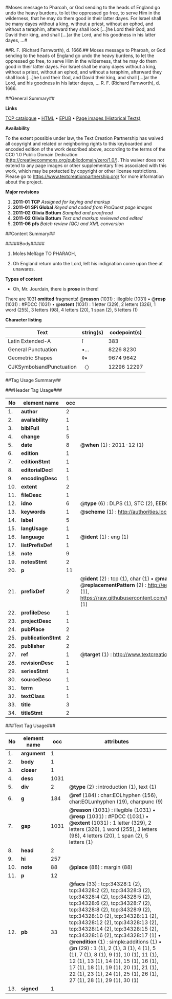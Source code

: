 #Moses message to Pharoah, or God sending to the heads of England go undo the heavy burdens, to let the oppressed go free, to serve Him in the wilderness, that he may do them good in their latter dayes. For Israel shall be many dayes without a king, without a priest, without an ephod, and without a teraphim, afterward they shall look [...]he Lord their God, and David their king, and shall [...]ar the Lord, and his goodness in his latter dayes, ...#

##R. F. (Richard Farnworth), d. 1666.##
Moses message to Pharoah, or God sending to the heads of England go undo the heavy burdens, to let the oppressed go free, to serve Him in the wilderness, that he may do them good in their latter dayes. For Israel shall be many dayes without a king, without a priest, without an ephod, and without a teraphim, afterward they shall look [...]he Lord their God, and David their king, and shall [...]ar the Lord, and his goodness in his latter dayes, ...
R. F. (Richard Farnworth), d. 1666.

##General Summary##

**Links**

[TCP catalogue](http://www.ota.ox.ac.uk/tcp/)  • 
[HTML](http://tei.it.ox.ac.uk/tcp/Texts-HTML/free/A40/A40939.html)  • 
[EPUB](http://tei.it.ox.ac.uk/tcp/Texts-EPUB/free/A40/A40939.epub) • 
[Page images (Historical Texts)](https://historicaltexts.jisc.ac.uk/eebo-99829881e)

**Availability**

To the extent possible under law, the Text Creation Partnership has waived all copyright and related or neighboring rights to this keyboarded and encoded edition of the work described above, according to the terms of the CC0 1.0 Public Domain Dedication (http://creativecommons.org/publicdomain/zero/1.0/). This waiver does not extend to any page images or other supplementary files associated with this work, which may be protected by copyright or other license restrictions. Please go to https://www.textcreationpartnership.org/ for more information about the project.

**Major revisions**

1. __2011-01__ __TCP__ *Assigned for keying and markup*
1. __2011-01__ __SPi Global__ *Keyed and coded from ProQuest page images*
1. __2011-02__ __Olivia Bottum__ *Sampled and proofread*
1. __2011-02__ __Olivia Bottum__ *Text and markup reviewed and edited*
1. __2011-06__ __pfs__ *Batch review (QC) and XML conversion*

##Content Summary##

#####Body#####

1. Moſes Meſſage TO PHARAOH,

1. Oh England return unto the Lord, leſt his indignation come upon thee at unawares.

**Types of content**

  * Oh, Mr. Jourdain, there is **prose** in there!

There are 1031 **omitted** fragments! 
 @__reason__ (1031) : illegible (1031)  •  @__resp__ (1031) : #PDCC (1031)  •  @__extent__ (1031) : 1 letter (329), 2 letters (326), 1 word (255), 3 letters (98), 4 letters (20), 1 span (2), 5 letters (1)

**Character listing**


|Text|string(s)|codepoint(s)|
|---|---|---|
|Latin Extended-A|ſ|383|
|General Punctuation|•…|8226 8230|
|Geometric Shapes|◊▪|9674 9642|
|CJKSymbolsandPunctuation|〈〉|12296 12297|

##Tag Usage Summary##

###Header Tag Usage###

|No|element name|occ|attributes|
|---|---|---|---|
|1.|__author__|2||
|2.|__availability__|1||
|3.|__biblFull__|1||
|4.|__change__|5||
|5.|__date__|8| @__when__ (1) : 2011-12 (1)|
|6.|__edition__|1||
|7.|__editionStmt__|1||
|8.|__editorialDecl__|1||
|9.|__encodingDesc__|1||
|10.|__extent__|2||
|11.|__fileDesc__|1||
|12.|__idno__|6| @__type__ (6) : DLPS (1), STC (2), EEBO-CITATION (1), PROQUEST (1), VID (1)|
|13.|__keywords__|1| @__scheme__ (1) : http://authorities.loc.gov/ (1)|
|14.|__label__|5||
|15.|__langUsage__|1||
|16.|__language__|1| @__ident__ (1) : eng (1)|
|17.|__listPrefixDef__|1||
|18.|__note__|9||
|19.|__notesStmt__|2||
|20.|__p__|11||
|21.|__prefixDef__|2| @__ident__ (2) : tcp (1), char (1)  •  @__matchPattern__ (2) : ([0-9\-]+):([0-9IVX]+) (1), (.+) (1)  •  @__replacementPattern__ (2) : http://eebo.chadwyck.com/downloadtiff?vid=$1&page=$2 (1), https://raw.githubusercontent.com/textcreationpartnership/Texts/master/tcpchars.xml#$1 (1)|
|22.|__profileDesc__|1||
|23.|__projectDesc__|1||
|24.|__pubPlace__|2||
|25.|__publicationStmt__|2||
|26.|__publisher__|2||
|27.|__ref__|1| @__target__ (1) : http://www.textcreationpartnership.org/docs/. (1)|
|28.|__revisionDesc__|1||
|29.|__seriesStmt__|1||
|30.|__sourceDesc__|1||
|31.|__term__|1||
|32.|__textClass__|1||
|33.|__title__|3||
|34.|__titleStmt__|2||


###Text Tag Usage###

|No|element name|occ|attributes|
|---|---|---|---|
|1.|__argument__|1||
|2.|__body__|1||
|3.|__closer__|1||
|4.|__desc__|1031||
|5.|__div__|2| @__type__ (2) : introduction (1), text (1)|
|6.|__g__|184| @__ref__ (184) : char:EOLhyphen (156), char:EOLunhyphen (19), char:punc (9)|
|7.|__gap__|1031| @__reason__ (1031) : illegible (1031)  •  @__resp__ (1031) : #PDCC (1031)  •  @__extent__ (1031) : 1 letter (329), 2 letters (326), 1 word (255), 3 letters (98), 4 letters (20), 1 span (2), 5 letters (1)|
|8.|__head__|2||
|9.|__hi__|257||
|10.|__note__|88| @__place__ (88) : margin (88)|
|11.|__p__|12||
|12.|__pb__|33| @__facs__ (33) : tcp:34328:1 (2), tcp:34328:2 (2), tcp:34328:3 (2), tcp:34328:4 (2), tcp:34328:5 (2), tcp:34328:6 (2), tcp:34328:7 (2), tcp:34328:8 (2), tcp:34328:9 (2), tcp:34328:10 (2), tcp:34328:11 (2), tcp:34328:12 (2), tcp:34328:13 (2), tcp:34328:14 (2), tcp:34328:15 (2), tcp:34328:16 (2), tcp:34328:17 (1)  •  @__rendition__ (1) : simple:additions (1)  •  @__n__ (29) : 1 (1), 2 (1), 3 (1), 4 (1), 5 (1), 7 (1), 8 (1), 9 (1), 10 (1), 11 (1), 12 (1), 13 (1), 14 (1), 15 (1), 16 (1), 17 (1), 18 (1), 19 (1), 20 (1), 21 (1), 22 (1), 23 (1), 24 (1), 25 (1), 26 (1), 27 (1), 28 (1), 29 (1), 30 (1)|
|13.|__signed__|1||
